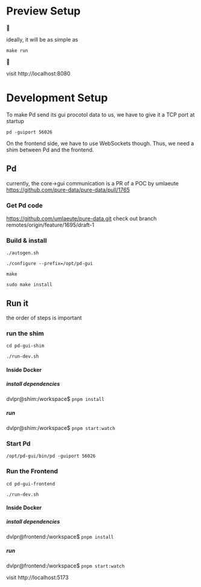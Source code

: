 # Preview Setup

🚧

ideally, it will be as simple as

`make run`

🚧

visit http://localhost:8080


# Development Setup

To make Pd send its gui procotol data to us, we have to give it a TCP port at startup

`pd -guiport 56026`

On the frontend side, we have to use WebSockets though. Thus, we need a shim between Pd and the frontend.


## Pd

currently, the core→gui communication is a PR of a POC by umlaeute 
https://github.com/pure-data/pure-data/pull/1765

### Get Pd code

https://github.com/umlaeute/pure-data.git
check out branch remotes/origin/feature/1695/draft-1

### Build & install

`./autogen.sh`

`./configure --prefix=/opt/pd-gui`

`make`

`sudo make install`


## Run it

the order of steps is important

### run the shim

`cd pd-gui-shim`

`./run-dev.sh`

#### Inside Docker

##### install dependencies

dvlpr@shim:/workspace$ `pnpm install`

##### run

dvlpr@shim:/workspace$ `pnpm start:watch`


### Start Pd

`/opt/pd-gui/bin/pd -guiport 56026`


### Run the Frontend

`cd pd-gui-frontend`

`./run-dev.sh`

#### Inside Docker

##### install dependencies

dvlpr@frontend:/workspace$ `pnpm install`

##### run

dvlpr@frontend:/workspace$ `pnpm start:watch`

visit http://localhost:5173


